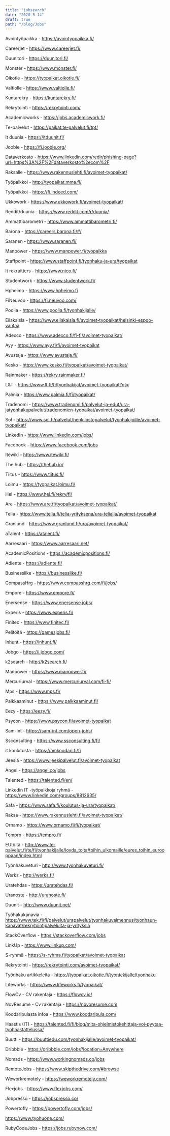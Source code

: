 ```yaml
---
title: "jobsearch"
date: "2020-5-14"
draft: true
path: "/blog/Jobs"
---
```


Avointyöpaikka - https://avointyopaikka.fi/

Careerjet - https://www.careerjet.fi/

Duunitori - https://duunitori.fi/

Monster - https://www.monster.fi/

Oikotie - https://tyopaikat.oikotie.fi/

Valtiolle - https://www.valtiolle.fi/

Kuntarekry - https://kuntarekry.fi/

Rekrytointi - https://rekrytointi.com/

Academicworks - https://jobs.academicwork.fi/

Te-palvelut - https://paikat.te-palvelut.fi/tpt/

It duunia - https://itduunit.fi/

Jooble - https://fi.jooble.org/

Dataverkosto - https://www.linkedin.com/redir/phishing-page?url=https%3A%2F%2Fdataverkosto%2ecom%2F

Raksalle - https://www.rakennuslehti.fi/avoimet-tyopaikat/

Työpaikkoi - http://tyopaikat.mma.fi/

Työpaikkoi - https://fi.indeed.com/

Ukkowork - https://www.ukkowork.fi/avoimet-tyopaikat/

Reddit/duunia - https://www.reddit.com/r/duunia/

Ammattibarometri - https://www.ammattibarometri.fi/

Barona - https://careers.barona.fi/#/

Saranen - https://www.saranen.fi/

Manpower - https://www.manpower.fi/tyopaikka

Staffpoint - https://www.staffpoint.fi/tyonhaku-ja-ura/tyopaikat

It rekruitters - https://www.nico.fi/

Studentwork - https://www.studentwork.fi/

Hpheimo - https://www.hpheimo.fi

FiNeuvoo - https://fi.neuvoo.com/

Poolia - https://www.poolia.fi/tyonhakijalle/

Eilakaisla - https://www.eilakaisla.fi/avoimet-tyopaikat/helsinki-espoo-vantaa

Adecco - https://www.adecco.fi/fi-fi/avoimet-tyopaikat/

Ayy - https://www.ayy.fi/fi/avoimet-tyopaikat

Avustaja - https://www.avustaja.fi/

Kesko - https://www.kesko.fi/tyopaikat/avoimet-tyopaikat/

Rainmaker - https://rekry.rainmaker.fi/

L&T - https://www.lt.fi/fi/tyonhakijat/avoimet-tyopaikat?qt=

Palmia - https://www.palmia.fi/fi/tyopaikat/

Tradenomi - https://www.tradenomi.fi/palvelut-ja-edut/ura-jatyonhakupalvelut/tradenomien-tyopaikat/avoimet-tyopaikat/

Sol - https://www.sol.fi/palvelut/henkilostopalvelut/tyonhakijoille/avoimet-tyopaikat/

LinkedIn - https://www.linkedin.com/jobs/

Facebook - https://www.facebook.com/jobs

Itewiki - https://www.itewiki.fi/

The hub - https://thehub.io/

Tiitus - https://www.tiitus.fi/

Loimu - https://tyopaikat.loimu.fi/

Hel - https://www.hel.fi/rekry/fi/

Are - https://www.are.fi/tyopaikat/avoimet-tyopaikat/

Telia - https://www.telia.fi/telia-yrityksena/ura-telialla/avoimet-tyopaikat

Granlund - https://www.granlund.fi/ura/avoimet-tyopaikat/

aTalent - https://atalent.fi/

Aarresaari - https://www.aarresaari.net/

AcademicPositions - https://academicpositions.fi/

Adiente - https://adiente.fi/

Businesslike - https://businesslike.fi/

CompassHrg - https://www.compasshrg.com/fi/jobs/

Empore - https://www.empore.fi/

Enersense - https://www.enersense.jobs/

Experis - https://www.experis.fi/

Finitec - https://www.finitec.fi/

Pelitöitä - https://gamesjobs.fi/

Inhunt - https://inhunt.fi/

Jobgo - https://i.jobgo.com/

k2search - http://k2search.fi/

Manpower - https://www.manpower.fi/

Mercuriurval - https://www.mercuriurval.com/fi-fi/

Mps - https://www.mps.fi/

Palkkaaminut - https://www.palkkaaminut.fi/

Eezy - https://eezy.fi/

Psycon - https://www.psycon.fi/avoimet-tyopaikat

Sam-int - https://sam-int.com/open-jobs/

Ssconsulting - https://www.ssconsulting.fi/fi/

it koulutusta - https://amkoodari.fi/fi

Jeesiä - https://www.jeesipalvelut.fi/avoimet-tyopaikat

Angel - https://angel.co/jobs

Talented - https://talented.fi/en/

Linkedin IT -työpaikkoja ryhmä - https://www.linkedin.com/groups/8812635/

Safa - https://www.safa.fi/koulutus-ja-ura/tyopaikat/

Raksa - https://www.rakennuslehti.fi/avoimet-tyopaikat/

Ornamo - https://www.ornamo.fi/fi/tyopaikat/

Tempro - https://tempro.fi/

EUtöitä - http://www.te-palvelut.fi/te/fi/tyonhakijalle/loyda_toita/toihin_ulkomaille/eures_toihin_eurooppaan/index.html

Työnhakuveturi - http://www.tyonhakuveturi.fi/

Werks - http://werks.fi/

Uratehdas - https://uratehdas.fi/

Uranoste - http://uranoste.fi/

Duunit - http://www.duunit.net/

Työhakukanavia - https://www.tek.fi/fi/palvelut/urapalvelut/tyonhakuvalmennus/tyonhaun-kanavat/rekrytointipalveluita-ja-yrityksia

StackOverflow - https://stackoverflow.com/jobs

LinkUp - https://www.linkup.com/

S-ryhmä - https://s-ryhma.fi/tyopaikat/avoimet-tyopaikat

Rekrytointi - https://rekrytointi.com/avoimet-tyopaikat/

Työnhaku artikkeleita - https://tyopaikat.oikotie.fi/tyontekijalle/tyonhaku

Lifeworks - https://www.lifeworks.fi/tyopaikat/

FlowCv - CV rakentaja - https://flowcv.io/

NovResume - Cv rakentaja - https://novoresume.com

Koodaripulasta infoa - https://www.koodaripula.com/

Haastis (IT) - https://talented.fi/fi/blog/mita-ohjelmistokehittaja-voi-pyytaa-tyohaastattelussa/

Buutti - https://buuttiedu.com/tyonhakijalle/avoimet-tyopaikat/

Dribbble - https://dribbble.com/jobs?location=Anywhere

Nomads - https://www.workingnomads.co/jobs

RemoteJobs - https://www.skipthedrive.com/#browse

Weworkremotely - https://weworkremotely.com/

Flexjobs - https://www.flexjobs.com/

Jobpresso - https://jobspresso.co/

Powertofly - https://powertofly.com/jobs/

https://www.tyohuone.com/

RubyCodeJobs - https://jobs.rubynow.com/
